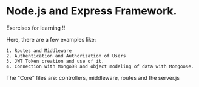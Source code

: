# Node.js and Express Framework.

Exercises for learning !!

Here, there are a few examples like:

    1. Routes and Middleware
    2. Authentication and Authorization of Users
    3. JWT Token creation and use of it.
    4. Connection with MongoDB and object modeling of data with Mongoose.

The "Core" files are: controllers, middleware, routes and the server.js
